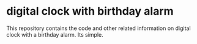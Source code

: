 # digital clock with birthday alarm
This repository contains the code and other related information on digital clock with a birthday alarm.
Its simple.

